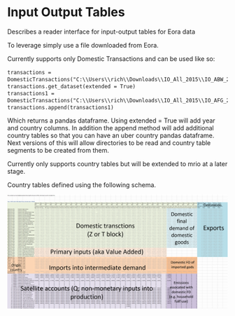 # Input Output Tables
Describes a reader interface for input-output tables for Eora data 

To leverage simply use a file downloaded from Eora.

Currently supports only Domestic Transactions and can be used like so:

```
transactions = DomesticTransactions("C:\\Users\\rich\\Downloads\\IO_All_2015\\IO_ABW_2015_BasicPrice.txt")
transactions.get_dataset(extended = True)
transactions1 = DomesticTransactions("C:\\Users\\rich\\Downloads\\IO_All_2015\\IO_AFG_2015_BasicPrice.txt")
transactions.append(transactions1)
```

Which returns a pandas dataframe. Using extended = True will add year and country columns. In addition the append method will add additional country tables so that you can have an uber country pandas dataframe. Next versions of this will allow directories to be read and country table segments to be created from them.

Currently only supports country tables but will be extended to mrio at a later stage.

Country tables defined using the following schema.

![Country Tables](docs/iotables.png)
